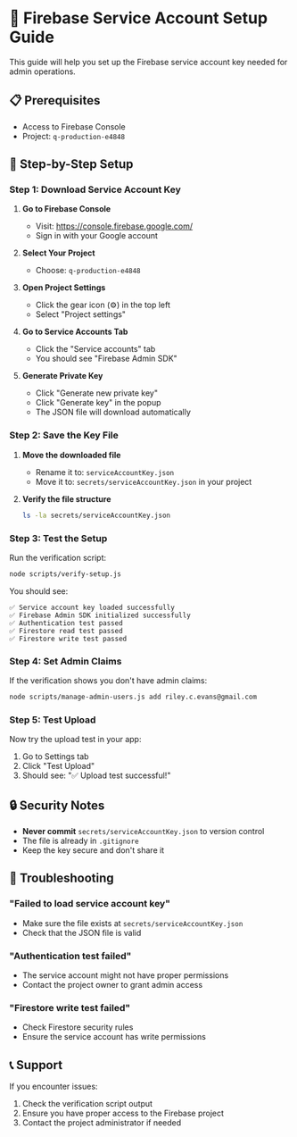 # 🔑 Firebase Service Account Setup Guide

This guide will help you set up the Firebase service account key needed for admin operations.

## 📋 Prerequisites

- Access to Firebase Console
- Project: `q-production-e4848`

## 🚀 Step-by-Step Setup

### Step 1: Download Service Account Key

1. **Go to Firebase Console**
   - Visit: https://console.firebase.google.com/
   - Sign in with your Google account

2. **Select Your Project**
   - Choose: `q-production-e4848`

3. **Open Project Settings**
   - Click the gear icon (⚙️) in the top left
   - Select "Project settings"

4. **Go to Service Accounts Tab**
   - Click the "Service accounts" tab
   - You should see "Firebase Admin SDK"

5. **Generate Private Key**
   - Click "Generate new private key"
   - Click "Generate key" in the popup
   - The JSON file will download automatically

### Step 2: Save the Key File

1. **Move the downloaded file**
   - Rename it to: `serviceAccountKey.json`
   - Move it to: `secrets/serviceAccountKey.json` in your project

2. **Verify the file structure**
   ```bash
   ls -la secrets/serviceAccountKey.json
   ```

### Step 3: Test the Setup

Run the verification script:

```bash
node scripts/verify-setup.js
```

You should see:
```
✅ Service account key loaded successfully
✅ Firebase Admin SDK initialized successfully
✅ Authentication test passed
✅ Firestore read test passed
✅ Firestore write test passed
```

### Step 4: Set Admin Claims

If the verification shows you don't have admin claims:

```bash
node scripts/manage-admin-users.js add riley.c.evans@gmail.com
```

### Step 5: Test Upload

Now try the upload test in your app:
1. Go to Settings tab
2. Click "Test Upload"
3. Should see: "✅ Upload test successful!"

## 🔒 Security Notes

- **Never commit** `secrets/serviceAccountKey.json` to version control
- The file is already in `.gitignore`
- Keep the key secure and don't share it

## 🚨 Troubleshooting

### "Failed to load service account key"
- Make sure the file exists at `secrets/serviceAccountKey.json`
- Check that the JSON file is valid

### "Authentication test failed"
- The service account might not have proper permissions
- Contact the project owner to grant admin access

### "Firestore write test failed"
- Check Firestore security rules
- Ensure the service account has write permissions

## 📞 Support

If you encounter issues:
1. Check the verification script output
2. Ensure you have proper access to the Firebase project
3. Contact the project administrator if needed 